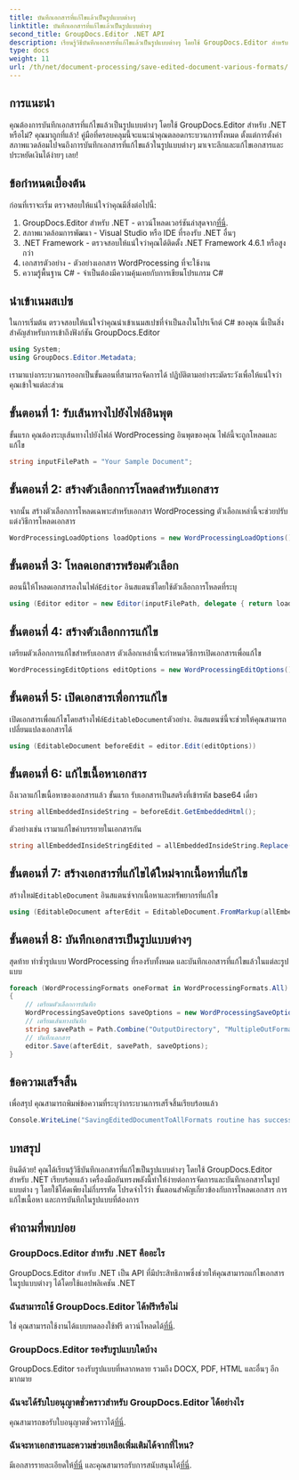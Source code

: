 ```yaml
---
title: บันทึกเอกสารที่แก้ไขแล้วเป็นรูปแบบต่างๆ
linktitle: บันทึกเอกสารที่แก้ไขแล้วเป็นรูปแบบต่างๆ
second_title: GroupDocs.Editor .NET API
description: เรียนรู้วิธีบันทึกเอกสารที่แก้ไขแล้วเป็นรูปแบบต่างๆ โดยใช้ GroupDocs.Editor สำหรับ .NET ในคำแนะนำทีละขั้นตอนที่ครอบคลุมนี้
type: docs
weight: 11
url: /th/net/document-processing/save-edited-document-various-formats/
---
```

## การแนะนำ
คุณต้องการบันทึกเอกสารที่แก้ไขแล้วเป็นรูปแบบต่างๆ โดยใช้ GroupDocs.Editor สำหรับ .NET หรือไม่? คุณมาถูกที่แล้ว! คู่มือที่ครอบคลุมนี้จะแนะนำคุณตลอดกระบวนการทั้งหมด ตั้งแต่การตั้งค่าสภาพแวดล้อมไปจนถึงการบันทึกเอกสารที่แก้ไขแล้วในรูปแบบต่างๆ มาเจาะลึกและแก้ไขเอกสารและประหยัดเงินได้ง่ายๆ เลย!
## ข้อกำหนดเบื้องต้น
ก่อนที่เราจะเริ่ม ตรวจสอบให้แน่ใจว่าคุณมีสิ่งต่อไปนี้:
1.  GroupDocs.Editor สำหรับ .NET - ดาวน์โหลดเวอร์ชันล่าสุดจาก[ที่นี่](https://releases.groupdocs.com/editor/net/).
2. สภาพแวดล้อมการพัฒนา - Visual Studio หรือ IDE ที่รองรับ .NET อื่นๆ
3. .NET Framework - ตรวจสอบให้แน่ใจว่าคุณได้ติดตั้ง .NET Framework 4.6.1 หรือสูงกว่า
4. เอกสารตัวอย่าง - ตัวอย่างเอกสาร WordProcessing ที่จะใช้งาน
5. ความรู้พื้นฐาน C# - จำเป็นต้องมีความคุ้นเคยกับการเขียนโปรแกรม C#
## นำเข้าเนมสเปซ
ในการเริ่มต้น ตรวจสอบให้แน่ใจว่าคุณนำเข้าเนมสเปซที่จำเป็นลงในโปรเจ็กต์ C# ของคุณ นี่เป็นสิ่งสำคัญสำหรับการเข้าถึงฟังก์ชัน GroupDocs.Editor
```csharp
using System;
using GroupDocs.Editor.Metadata;
```
เรามาแบ่งกระบวนการออกเป็นขั้นตอนที่สามารถจัดการได้ ปฏิบัติตามอย่างระมัดระวังเพื่อให้แน่ใจว่าคุณเข้าใจแต่ละส่วน
## ขั้นตอนที่ 1: รับเส้นทางไปยังไฟล์อินพุต
ขั้นแรก คุณต้องระบุเส้นทางไปยังไฟล์ WordProcessing อินพุตของคุณ ไฟล์นี้จะถูกโหลดและแก้ไข
```csharp
string inputFilePath = "Your Sample Document";
```
## ขั้นตอนที่ 2: สร้างตัวเลือกการโหลดสำหรับเอกสาร
จากนั้น สร้างตัวเลือกการโหลดเฉพาะสำหรับเอกสาร WordProcessing ตัวเลือกเหล่านี้จะช่วยปรับแต่งวิธีการโหลดเอกสาร
```csharp
WordProcessingLoadOptions loadOptions = new WordProcessingLoadOptions();
```
## ขั้นตอนที่ 3: โหลดเอกสารพร้อมตัวเลือก
 ตอนนี้ให้โหลดเอกสารลงในไฟล์`Editor` อินสแตนซ์โดยใช้ตัวเลือกการโหลดที่ระบุ
```csharp
using (Editor editor = new Editor(inputFilePath, delegate { return loadOptions; }))
```
## ขั้นตอนที่ 4: สร้างตัวเลือกการแก้ไข
เตรียมตัวเลือกการแก้ไขสำหรับเอกสาร ตัวเลือกเหล่านี้จะกำหนดวิธีการเปิดเอกสารเพื่อแก้ไข
```csharp
WordProcessingEditOptions editOptions = new WordProcessingEditOptions();
```
## ขั้นตอนที่ 5: เปิดเอกสารเพื่อการแก้ไข
 เปิดเอกสารเพื่อแก้ไขโดยสร้างไฟล์`EditableDocument`ตัวอย่าง. อินสแตนซ์นี้จะช่วยให้คุณสามารถเปลี่ยนแปลงเอกสารได้
```csharp
using (EditableDocument beforeEdit = editor.Edit(editOptions))
```
## ขั้นตอนที่ 6: แก้ไขเนื้อหาเอกสาร
ถึงเวลาแก้ไขเนื้อหาของเอกสารแล้ว ขั้นแรก รับเอกสารเป็นสตริงที่เข้ารหัส base64 เดี่ยว
```csharp
string allEmbeddedInsideString = beforeEdit.GetEmbeddedHtml();
```
ตัวอย่างเช่น เรามาแก้ไขคำบรรยายในเอกสารกัน
```csharp
string allEmbeddedInsideStringEdited = allEmbeddedInsideString.Replace("Subtitle", "Edited subtitle");
```
## ขั้นตอนที่ 7: สร้างเอกสารที่แก้ไขได้ใหม่จากเนื้อหาที่แก้ไข
 สร้างใหม่`EditableDocument` อินสแตนซ์จากเนื้อหาและทรัพยากรที่แก้ไข
```csharp
using (EditableDocument afterEdit = EditableDocument.FromMarkup(allEmbeddedInsideStringEdited, null))
```
## ขั้นตอนที่ 8: บันทึกเอกสารเป็นรูปแบบต่างๆ
สุดท้าย ทำซ้ำรูปแบบ WordProcessing ที่รองรับทั้งหมด และบันทึกเอกสารที่แก้ไขแล้วในแต่ละรูปแบบ
```csharp
foreach (WordProcessingFormats oneFormat in WordProcessingFormats.All)
{
    // เตรียมตัวเลือกการบันทึก
    WordProcessingSaveOptions saveOptions = new WordProcessingSaveOptions(oneFormat);
    // เตรียมเส้นทางบันทึก
    string savePath = Path.Combine("OutputDirectory", "MultipleOutFormats." + saveOptions.OutputFormat.Extension);
    // บันทึกเอกสาร
    editor.Save(afterEdit, savePath, saveOptions);
}
```
## ข้อความเสร็จสิ้น
เพื่อสรุป คุณสามารถพิมพ์ข้อความที่ระบุว่ากระบวนการเสร็จสิ้นเรียบร้อยแล้ว
```csharp
Console.WriteLine("SavingEditedDocumentToAllFormats routine has successfully finished");
```
## บทสรุป
ยินดีด้วย! คุณได้เรียนรู้วิธีบันทึกเอกสารที่แก้ไขเป็นรูปแบบต่างๆ โดยใช้ GroupDocs.Editor สำหรับ .NET เรียบร้อยแล้ว เครื่องมืออันทรงพลังนี้ทำให้ง่ายต่อการจัดการและบันทึกเอกสารในรูปแบบต่าง ๆ โดยใช้โค้ดเพียงไม่กี่บรรทัด โปรดจำไว้ว่า ขั้นตอนสำคัญเกี่ยวข้องกับการโหลดเอกสาร การแก้ไขเนื้อหา และการบันทึกในรูปแบบที่ต้องการ
## คำถามที่พบบ่อย
### GroupDocs.Editor สำหรับ .NET คืออะไร
GroupDocs.Editor สำหรับ .NET เป็น API ที่มีประสิทธิภาพซึ่งช่วยให้คุณสามารถแก้ไขเอกสารในรูปแบบต่างๆ ได้โดยใช้แอปพลิเคชัน .NET
### ฉันสามารถใช้ GroupDocs.Editor ได้ฟรีหรือไม่
 ใช่ คุณสามารถใช้งานได้แบบทดลองใช้ฟรี ดาวน์โหลดได้[ที่นี่](https://releases.groupdocs.com/).
### GroupDocs.Editor รองรับรูปแบบใดบ้าง
GroupDocs.Editor รองรับรูปแบบที่หลากหลาย รวมถึง DOCX, PDF, HTML และอื่นๆ อีกมากมาย
### ฉันจะได้รับใบอนุญาตชั่วคราวสำหรับ GroupDocs.Editor ได้อย่างไร
 คุณสามารถขอรับใบอนุญาตชั่วคราวได้[ที่นี่](https://purchase.groupdocs.com/temporary-license/).
### ฉันจะหาเอกสารและความช่วยเหลือเพิ่มเติมได้จากที่ไหน?
 มีเอกสารรายละเอียดให้[ที่นี่](https://reference.groupdocs.com/editor/net/) และคุณสามารถรับการสนับสนุนได้[ที่นี่](https://forum.groupdocs.com/c/editor/20).